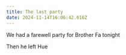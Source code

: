 ```yaml
---
title: The last party
date: 2024-11-14T16:06:42.616Z
---
```


We had a farewell party for Brother Fa tonight

Then he left Hue
